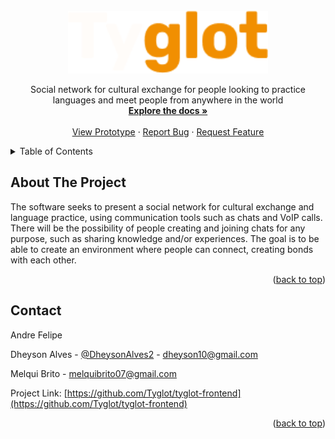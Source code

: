 <div id="top"></div>

<!-- PROJECT LOGO -->
<br />
<div align="center">
  <a href="https://github.com/Tyglot/tyglot-frontend">
    <img src="./assets/logotype/tyglot@2x.png" alt="Logo" width="auto" height="100">
  </a>

  <p align="center">
   Social network for cultural exchange for people looking to practice languages and meet people from anywhere in the world
    <br />
    <a href="https://github.com/Tyglot/tyglot-frontend"><strong>Explore the docs »</strong></a>
    <br />
    <br />
    <a href="https://www.figma.com/file/hAG4tbQUraDYqkJTvJ7wfJ/TYGLOT-%7C-1.0-%7C-Prototype?node-id=312%3A332">View Prototype</a>
    ·
    <a href="https://github.com/Tyglot/tyglot-frontend/issues">Report Bug</a>
    ·
    <a href="https://github.com/Tyglot/tyglot-frontend/pulls">Request Feature</a>
  </p>
</div>

<!-- TABLE OF CONTENTS -->
<details>
  <summary>Table of Contents</summary>
  <ol>
    <li>
      <a href="#about-the-project">About The Project</a>
    </li>
    <li><a href="#contact">Contact</a></li>
  </ol>
</details>

<!-- ABOUT THE PROJECT -->

## About The Project

The software seeks to present a social network for cultural exchange and language practice, using communication tools such as chats and VoIP calls. There will be the possibility of people creating and joining chats for any purpose, such as sharing knowledge and/or experiences. The goal is to be able to create an environment where people can connect, creating bonds with each other.

<p align="right">(<a href="#top">back to top</a>)</p>

## Contact

Andre Felipe

Dheyson Alves - [@DheysonAlves2](https://twitter.com/DheysonAlves2) - dheyson10@gmail.com

Melqui Brito - melquibrito07@gmail.com

Project Link: [https://github.com/Tyglot/tyglot-frontend](https://github.com/Tyglot/tyglot-frontend)

<p align="right">(<a href="#top">back to top</a>)</p>

<!-- MARKDOWN LINKS & IMAGES -->
<!-- https://www.markdownguide.org/basic-syntax/#reference-style-links -->

[product-screenshot]: './assets/logotype/tyglot@2x.png'

